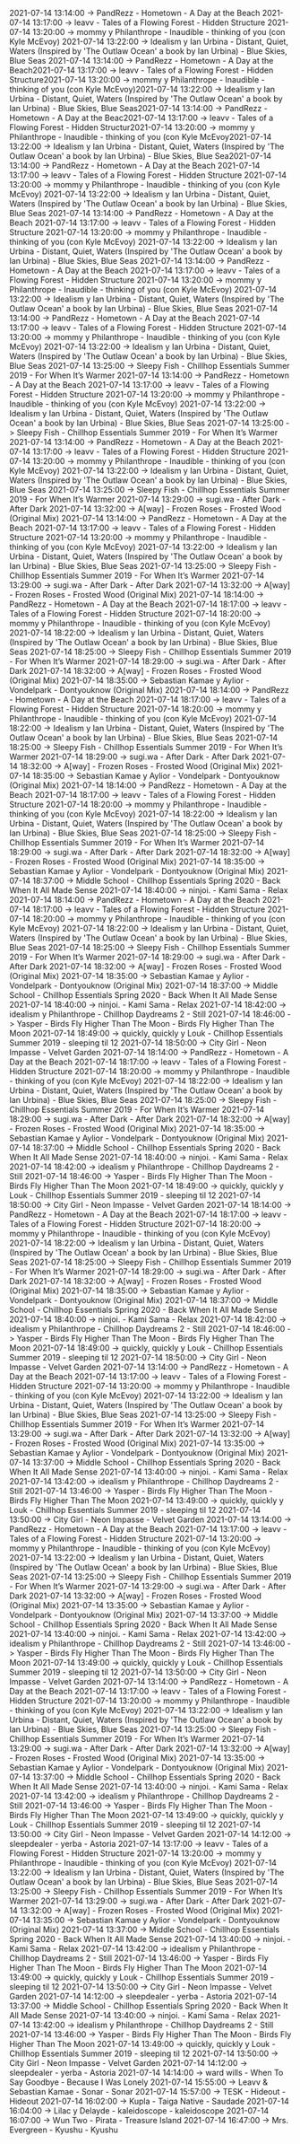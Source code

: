 2021-07-14 13:14:00 -> PandRezz - Hometown - A Day at the Beach
2021-07-14 13:17:00 -> leavv - Tales of a Flowing Forest - Hidden Structure
2021-07-14 13:20:00 -> mommy y Philanthrope - Inaudible - thinking of you (con Kyle McEvoy)
2021-07-14 13:22:00 -> Idealism y Ian Urbina - Distant, Quiet, Waters (Inspired by 'The Outlaw Ocean' a book by Ian Urbina) - Blue Skies, Blue Seas
2021-07-14 13:14:00 -> PandRezz - Hometown - A Day at the Beach2021-07-14 13:17:00 -> leavv - Tales of a Flowing Forest - Hidden Structure2021-07-14 13:20:00 -> mommy y Philanthrope - Inaudible - thinking of you (con Kyle McEvoy)2021-07-14 13:22:00 -> Idealism y Ian Urbina - Distant, Quiet, Waters (Inspired by 'The Outlaw Ocean' a book by Ian Urbina) - Blue Skies, Blue Seas2021-07-14 13:14:00 -> PandRezz - Hometown - A Day at the Beac2021-07-14 13:17:00 -> leavv - Tales of a Flowing Forest - Hidden Structur2021-07-14 13:20:00 -> mommy y Philanthrope - Inaudible - thinking of you (con Kyle McEvoy2021-07-14 13:22:00 -> Idealism y Ian Urbina - Distant, Quiet, Waters (Inspired by 'The Outlaw Ocean' a book by Ian Urbina) - Blue Skies, Blue Sea2021-07-14 13:14:00 -> PandRezz - Hometown - A Day at the Beach
2021-07-14 13:17:00 -> leavv - Tales of a Flowing Forest - Hidden Structure
2021-07-14 13:20:00 -> mommy y Philanthrope - Inaudible - thinking of you (con Kyle McEvoy)
2021-07-14 13:22:00 -> Idealism y Ian Urbina - Distant, Quiet, Waters (Inspired by 'The Outlaw Ocean' a book by Ian Urbina) - Blue Skies, Blue Seas
2021-07-14 13:14:00 -> PandRezz - Hometown - A Day at the Beach
2021-07-14 13:17:00 -> leavv - Tales of a Flowing Forest - Hidden Structure
2021-07-14 13:20:00 -> mommy y Philanthrope - Inaudible - thinking of you (con Kyle McEvoy)
2021-07-14 13:22:00 -> Idealism y Ian Urbina - Distant, Quiet, Waters (Inspired by 'The Outlaw Ocean' a book by Ian Urbina) - Blue Skies, Blue Seas
2021-07-14 13:14:00 -> PandRezz - Hometown - A Day at the Beach
2021-07-14 13:17:00 -> leavv - Tales of a Flowing Forest - Hidden Structure
2021-07-14 13:20:00 -> mommy y Philanthrope - Inaudible - thinking of you (con Kyle McEvoy)
2021-07-14 13:22:00 -> Idealism y Ian Urbina - Distant, Quiet, Waters (Inspired by 'The Outlaw Ocean' a book by Ian Urbina) - Blue Skies, Blue Seas
2021-07-14 13:14:00 -> PandRezz - Hometown - A Day at the Beach
2021-07-14 13:17:00 -> leavv - Tales of a Flowing Forest - Hidden Structure
2021-07-14 13:20:00 -> mommy y Philanthrope - Inaudible - thinking of you (con Kyle McEvoy)
2021-07-14 13:22:00 -> Idealism y Ian Urbina - Distant, Quiet, Waters (Inspired by 'The Outlaw Ocean' a book by Ian Urbina) - Blue Skies, Blue Seas
2021-07-14 13:25:00 -> Sleepy Fish - Chillhop Essentials Summer 2019 - For When It’s Warmer
2021-07-14 13:14:00 -> PandRezz - Hometown - A Day at the Beach
2021-07-14 13:17:00 -> leavv - Tales of a Flowing Forest - Hidden Structure
2021-07-14 13:20:00 -> mommy y Philanthrope - Inaudible - thinking of you (con Kyle McEvoy)
2021-07-14 13:22:00 -> Idealism y Ian Urbina - Distant, Quiet, Waters (Inspired by 'The Outlaw Ocean' a book by Ian Urbina) - Blue Skies, Blue Seas
2021-07-14 13:25:00 -> Sleepy Fish - Chillhop Essentials Summer 2019 - For When It’s Warmer
2021-07-14 13:14:00 -> PandRezz - Hometown - A Day at the Beach
2021-07-14 13:17:00 -> leavv - Tales of a Flowing Forest - Hidden Structure
2021-07-14 13:20:00 -> mommy y Philanthrope - Inaudible - thinking of you (con Kyle McEvoy)
2021-07-14 13:22:00 -> Idealism y Ian Urbina - Distant, Quiet, Waters (Inspired by 'The Outlaw Ocean' a book by Ian Urbina) - Blue Skies, Blue Seas
2021-07-14 13:25:00 -> Sleepy Fish - Chillhop Essentials Summer 2019 - For When It’s Warmer
2021-07-14 13:29:00 -> sugi.wa - After Dark - After Dark
2021-07-14 13:32:00 -> A[way] - Frozen Roses - Frosted Wood (Original Mix)
2021-07-14 13:14:00 -> PandRezz - Hometown - A Day at the Beach
2021-07-14 13:17:00 -> leavv - Tales of a Flowing Forest - Hidden Structure
2021-07-14 13:20:00 -> mommy y Philanthrope - Inaudible - thinking of you (con Kyle McEvoy)
2021-07-14 13:22:00 -> Idealism y Ian Urbina - Distant, Quiet, Waters (Inspired by 'The Outlaw Ocean' a book by Ian Urbina) - Blue Skies, Blue Seas
2021-07-14 13:25:00 -> Sleepy Fish - Chillhop Essentials Summer 2019 - For When It’s Warmer
2021-07-14 13:29:00 -> sugi.wa - After Dark - After Dark
2021-07-14 13:32:00 -> A[way] - Frozen Roses - Frosted Wood (Original Mix)
2021-07-14 18:14:00 -> PandRezz - Hometown - A Day at the Beach
2021-07-14 18:17:00 -> leavv - Tales of a Flowing Forest - Hidden Structure
2021-07-14 18:20:00 -> mommy y Philanthrope - Inaudible - thinking of you (con Kyle McEvoy)
2021-07-14 18:22:00 -> Idealism y Ian Urbina - Distant, Quiet, Waters (Inspired by 'The Outlaw Ocean' a book by Ian Urbina) - Blue Skies, Blue Seas
2021-07-14 18:25:00 -> Sleepy Fish - Chillhop Essentials Summer 2019 - For When It’s Warmer
2021-07-14 18:29:00 -> sugi.wa - After Dark - After Dark
2021-07-14 18:32:00 -> A[way] - Frozen Roses - Frosted Wood (Original Mix)
2021-07-14 18:35:00 -> Sebastian Kamae y Aylior - Vondelpark - Dontyouknow (Original Mix)
2021-07-14 18:14:00 -> PandRezz - Hometown - A Day at the Beach
2021-07-14 18:17:00 -> leavv - Tales of a Flowing Forest - Hidden Structure
2021-07-14 18:20:00 -> mommy y Philanthrope - Inaudible - thinking of you (con Kyle McEvoy)
2021-07-14 18:22:00 -> Idealism y Ian Urbina - Distant, Quiet, Waters (Inspired by 'The Outlaw Ocean' a book by Ian Urbina) - Blue Skies, Blue Seas
2021-07-14 18:25:00 -> Sleepy Fish - Chillhop Essentials Summer 2019 - For When It’s Warmer
2021-07-14 18:29:00 -> sugi.wa - After Dark - After Dark
2021-07-14 18:32:00 -> A[way] - Frozen Roses - Frosted Wood (Original Mix)
2021-07-14 18:35:00 -> Sebastian Kamae y Aylior - Vondelpark - Dontyouknow (Original Mix)
2021-07-14 18:14:00 -> PandRezz - Hometown - A Day at the Beach
2021-07-14 18:17:00 -> leavv - Tales of a Flowing Forest - Hidden Structure
2021-07-14 18:20:00 -> mommy y Philanthrope - Inaudible - thinking of you (con Kyle McEvoy)
2021-07-14 18:22:00 -> Idealism y Ian Urbina - Distant, Quiet, Waters (Inspired by 'The Outlaw Ocean' a book by Ian Urbina) - Blue Skies, Blue Seas
2021-07-14 18:25:00 -> Sleepy Fish - Chillhop Essentials Summer 2019 - For When It’s Warmer
2021-07-14 18:29:00 -> sugi.wa - After Dark - After Dark
2021-07-14 18:32:00 -> A[way] - Frozen Roses - Frosted Wood (Original Mix)
2021-07-14 18:35:00 -> Sebastian Kamae y Aylior - Vondelpark - Dontyouknow (Original Mix)
2021-07-14 18:37:00 -> Middle School - Chillhop Essentials Spring 2020 - Back When It All Made Sense
2021-07-14 18:40:00 -> ninjoi. - Kami Sama - Relax
2021-07-14 18:14:00 -> PandRezz - Hometown - A Day at the Beach
2021-07-14 18:17:00 -> leavv - Tales of a Flowing Forest - Hidden Structure
2021-07-14 18:20:00 -> mommy y Philanthrope - Inaudible - thinking of you (con Kyle McEvoy)
2021-07-14 18:22:00 -> Idealism y Ian Urbina - Distant, Quiet, Waters (Inspired by 'The Outlaw Ocean' a book by Ian Urbina) - Blue Skies, Blue Seas
2021-07-14 18:25:00 -> Sleepy Fish - Chillhop Essentials Summer 2019 - For When It’s Warmer
2021-07-14 18:29:00 -> sugi.wa - After Dark - After Dark
2021-07-14 18:32:00 -> A[way] - Frozen Roses - Frosted Wood (Original Mix)
2021-07-14 18:35:00 -> Sebastian Kamae y Aylior - Vondelpark - Dontyouknow (Original Mix)
2021-07-14 18:37:00 -> Middle School - Chillhop Essentials Spring 2020 - Back When It All Made Sense
2021-07-14 18:40:00 -> ninjoi. - Kami Sama - Relax
2021-07-14 18:42:00 -> idealism y Philanthrope - Chillhop Daydreams 2 - Still
2021-07-14 18:46:00 -> Yasper - Birds Fly Higher Than The Moon - Birds Fly Higher Than The Moon
2021-07-14 18:49:00 -> quickly, quickly y Louk - Chillhop Essentials Summer 2019 - sleeping til 12
2021-07-14 18:50:00 -> City Girl - Neon Impasse - Velvet Garden
2021-07-14 18:14:00 -> PandRezz - Hometown - A Day at the Beach
2021-07-14 18:17:00 -> leavv - Tales of a Flowing Forest - Hidden Structure
2021-07-14 18:20:00 -> mommy y Philanthrope - Inaudible - thinking of you (con Kyle McEvoy)
2021-07-14 18:22:00 -> Idealism y Ian Urbina - Distant, Quiet, Waters (Inspired by 'The Outlaw Ocean' a book by Ian Urbina) - Blue Skies, Blue Seas
2021-07-14 18:25:00 -> Sleepy Fish - Chillhop Essentials Summer 2019 - For When It’s Warmer
2021-07-14 18:29:00 -> sugi.wa - After Dark - After Dark
2021-07-14 18:32:00 -> A[way] - Frozen Roses - Frosted Wood (Original Mix)
2021-07-14 18:35:00 -> Sebastian Kamae y Aylior - Vondelpark - Dontyouknow (Original Mix)
2021-07-14 18:37:00 -> Middle School - Chillhop Essentials Spring 2020 - Back When It All Made Sense
2021-07-14 18:40:00 -> ninjoi. - Kami Sama - Relax
2021-07-14 18:42:00 -> idealism y Philanthrope - Chillhop Daydreams 2 - Still
2021-07-14 18:46:00 -> Yasper - Birds Fly Higher Than The Moon - Birds Fly Higher Than The Moon
2021-07-14 18:49:00 -> quickly, quickly y Louk - Chillhop Essentials Summer 2019 - sleeping til 12
2021-07-14 18:50:00 -> City Girl - Neon Impasse - Velvet Garden
2021-07-14 18:14:00 -> PandRezz - Hometown - A Day at the Beach
2021-07-14 18:17:00 -> leavv - Tales of a Flowing Forest - Hidden Structure
2021-07-14 18:20:00 -> mommy y Philanthrope - Inaudible - thinking of you (con Kyle McEvoy)
2021-07-14 18:22:00 -> Idealism y Ian Urbina - Distant, Quiet, Waters (Inspired by 'The Outlaw Ocean' a book by Ian Urbina) - Blue Skies, Blue Seas
2021-07-14 18:25:00 -> Sleepy Fish - Chillhop Essentials Summer 2019 - For When It’s Warmer
2021-07-14 18:29:00 -> sugi.wa - After Dark - After Dark
2021-07-14 18:32:00 -> A[way] - Frozen Roses - Frosted Wood (Original Mix)
2021-07-14 18:35:00 -> Sebastian Kamae y Aylior - Vondelpark - Dontyouknow (Original Mix)
2021-07-14 18:37:00 -> Middle School - Chillhop Essentials Spring 2020 - Back When It All Made Sense
2021-07-14 18:40:00 -> ninjoi. - Kami Sama - Relax
2021-07-14 18:42:00 -> idealism y Philanthrope - Chillhop Daydreams 2 - Still
2021-07-14 18:46:00 -> Yasper - Birds Fly Higher Than The Moon - Birds Fly Higher Than The Moon
2021-07-14 18:49:00 -> quickly, quickly y Louk - Chillhop Essentials Summer 2019 - sleeping til 12
2021-07-14 18:50:00 -> City Girl - Neon Impasse - Velvet Garden
2021-07-14 13:14:00 -> PandRezz - Hometown - A Day at the Beach
2021-07-14 13:17:00 -> leavv - Tales of a Flowing Forest - Hidden Structure
2021-07-14 13:20:00 -> mommy y Philanthrope - Inaudible - thinking of you (con Kyle McEvoy)
2021-07-14 13:22:00 -> Idealism y Ian Urbina - Distant, Quiet, Waters (Inspired by 'The Outlaw Ocean' a book by Ian Urbina) - Blue Skies, Blue Seas
2021-07-14 13:25:00 -> Sleepy Fish - Chillhop Essentials Summer 2019 - For When It’s Warmer
2021-07-14 13:29:00 -> sugi.wa - After Dark - After Dark
2021-07-14 13:32:00 -> A[way] - Frozen Roses - Frosted Wood (Original Mix)
2021-07-14 13:35:00 -> Sebastian Kamae y Aylior - Vondelpark - Dontyouknow (Original Mix)
2021-07-14 13:37:00 -> Middle School - Chillhop Essentials Spring 2020 - Back When It All Made Sense
2021-07-14 13:40:00 -> ninjoi. - Kami Sama - Relax
2021-07-14 13:42:00 -> idealism y Philanthrope - Chillhop Daydreams 2 - Still
2021-07-14 13:46:00 -> Yasper - Birds Fly Higher Than The Moon - Birds Fly Higher Than The Moon
2021-07-14 13:49:00 -> quickly, quickly y Louk - Chillhop Essentials Summer 2019 - sleeping til 12
2021-07-14 13:50:00 -> City Girl - Neon Impasse - Velvet Garden
2021-07-14 13:14:00 -> PandRezz - Hometown - A Day at the Beach
2021-07-14 13:17:00 -> leavv - Tales of a Flowing Forest - Hidden Structure
2021-07-14 13:20:00 -> mommy y Philanthrope - Inaudible - thinking of you (con Kyle McEvoy)
2021-07-14 13:22:00 -> Idealism y Ian Urbina - Distant, Quiet, Waters (Inspired by 'The Outlaw Ocean' a book by Ian Urbina) - Blue Skies, Blue Seas
2021-07-14 13:25:00 -> Sleepy Fish - Chillhop Essentials Summer 2019 - For When It’s Warmer
2021-07-14 13:29:00 -> sugi.wa - After Dark - After Dark
2021-07-14 13:32:00 -> A[way] - Frozen Roses - Frosted Wood (Original Mix)
2021-07-14 13:35:00 -> Sebastian Kamae y Aylior - Vondelpark - Dontyouknow (Original Mix)
2021-07-14 13:37:00 -> Middle School - Chillhop Essentials Spring 2020 - Back When It All Made Sense
2021-07-14 13:40:00 -> ninjoi. - Kami Sama - Relax
2021-07-14 13:42:00 -> idealism y Philanthrope - Chillhop Daydreams 2 - Still
2021-07-14 13:46:00 -> Yasper - Birds Fly Higher Than The Moon - Birds Fly Higher Than The Moon
2021-07-14 13:49:00 -> quickly, quickly y Louk - Chillhop Essentials Summer 2019 - sleeping til 12
2021-07-14 13:50:00 -> City Girl - Neon Impasse - Velvet Garden
2021-07-14 13:14:00 -> PandRezz - Hometown - A Day at the Beach
2021-07-14 13:17:00 -> leavv - Tales of a Flowing Forest - Hidden Structure
2021-07-14 13:20:00 -> mommy y Philanthrope - Inaudible - thinking of you (con Kyle McEvoy)
2021-07-14 13:22:00 -> Idealism y Ian Urbina - Distant, Quiet, Waters (Inspired by 'The Outlaw Ocean' a book by Ian Urbina) - Blue Skies, Blue Seas
2021-07-14 13:25:00 -> Sleepy Fish - Chillhop Essentials Summer 2019 - For When It’s Warmer
2021-07-14 13:29:00 -> sugi.wa - After Dark - After Dark
2021-07-14 13:32:00 -> A[way] - Frozen Roses - Frosted Wood (Original Mix)
2021-07-14 13:35:00 -> Sebastian Kamae y Aylior - Vondelpark - Dontyouknow (Original Mix)
2021-07-14 13:37:00 -> Middle School - Chillhop Essentials Spring 2020 - Back When It All Made Sense
2021-07-14 13:40:00 -> ninjoi. - Kami Sama - Relax
2021-07-14 13:42:00 -> idealism y Philanthrope - Chillhop Daydreams 2 - Still
2021-07-14 13:46:00 -> Yasper - Birds Fly Higher Than The Moon - Birds Fly Higher Than The Moon
2021-07-14 13:49:00 -> quickly, quickly y Louk - Chillhop Essentials Summer 2019 - sleeping til 12
2021-07-14 13:50:00 -> City Girl - Neon Impasse - Velvet Garden
2021-07-14 14:12:00 -> sleepdealer - yerba - Astoria
2021-07-14 13:17:00 -> leavv - Tales of a Flowing Forest - Hidden Structure
2021-07-14 13:20:00 -> mommy y Philanthrope - Inaudible - thinking of you (con Kyle McEvoy)
2021-07-14 13:22:00 -> Idealism y Ian Urbina - Distant, Quiet, Waters (Inspired by 'The Outlaw Ocean' a book by Ian Urbina) - Blue Skies, Blue Seas
2021-07-14 13:25:00 -> Sleepy Fish - Chillhop Essentials Summer 2019 - For When It’s Warmer
2021-07-14 13:29:00 -> sugi.wa - After Dark - After Dark
2021-07-14 13:32:00 -> A[way] - Frozen Roses - Frosted Wood (Original Mix)
2021-07-14 13:35:00 -> Sebastian Kamae y Aylior - Vondelpark - Dontyouknow (Original Mix)
2021-07-14 13:37:00 -> Middle School - Chillhop Essentials Spring 2020 - Back When It All Made Sense
2021-07-14 13:40:00 -> ninjoi. - Kami Sama - Relax
2021-07-14 13:42:00 -> idealism y Philanthrope - Chillhop Daydreams 2 - Still
2021-07-14 13:46:00 -> Yasper - Birds Fly Higher Than The Moon - Birds Fly Higher Than The Moon
2021-07-14 13:49:00 -> quickly, quickly y Louk - Chillhop Essentials Summer 2019 - sleeping til 12
2021-07-14 13:50:00 -> City Girl - Neon Impasse - Velvet Garden
2021-07-14 14:12:00 -> sleepdealer - yerba - Astoria
2021-07-14 13:37:00 -> Middle School - Chillhop Essentials Spring 2020 - Back When It All Made Sense
2021-07-14 13:40:00 -> ninjoi. - Kami Sama - Relax
2021-07-14 13:42:00 -> idealism y Philanthrope - Chillhop Daydreams 2 - Still
2021-07-14 13:46:00 -> Yasper - Birds Fly Higher Than The Moon - Birds Fly Higher Than The Moon
2021-07-14 13:49:00 -> quickly, quickly y Louk - Chillhop Essentials Summer 2019 - sleeping til 12
2021-07-14 13:50:00 -> City Girl - Neon Impasse - Velvet Garden
2021-07-14 14:12:00 -> sleepdealer - yerba - Astoria
2021-07-14 14:14:00 -> ward wills - When To Say Goodbye - Because I Was Lonely
2021-07-14 15:55:00 -> Leavv & Sebastian Kamae - Sonar - Sonar
2021-07-14 15:57:00 -> TESK - Hideout - Hideout
2021-07-14 16:02:00 -> Kupla - Taiga Native - Saudade
2021-07-14 16:04:00 -> Lilac y Delayde - kaleidoscope - kaleidoscope
2021-07-14 16:07:00 -> Wun Two - Pirata - Treasure Island
2021-07-14 16:47:00 -> Mrs. Evergreen - Kyushu - Kyushu
